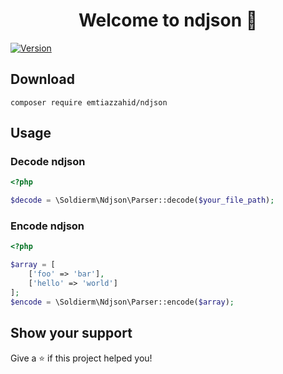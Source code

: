 <h1 align="center">Welcome to ndjson 👋</h1>
<p>
  <a href="https://www.npmjs.com/package/ndjson" target="_blank">
    <img alt="Version" src="https://img.shields.io/npm/v/ndjson.svg">
  </a>
</p>

## Download
```shell script
composer require emtiazzahid/ndjson
```

## Usage

### Decode ndjson
```php
<?php

$decode = \Soldierm\Ndjson\Parser::decode($your_file_path);
```

### Encode ndjson
```php
<?php

$array = [
    ['foo' => 'bar'],
    ['hello' => 'world']
];
$encode = \Soldierm\Ndjson\Parser::encode($array);
```

## Show your support

Give a ⭐️ if this project helped you!
